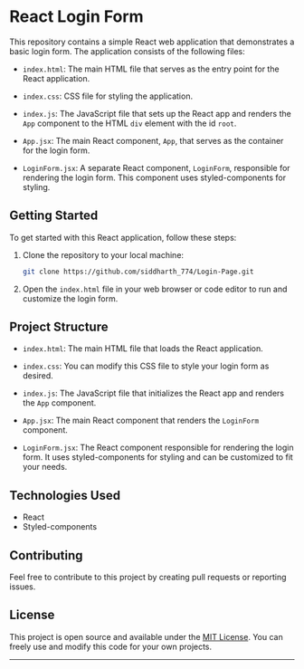 
# React Login Form

This repository contains a simple React web application that demonstrates a basic login form. The application consists of the following files:

- `index.html`: The main HTML file that serves as the entry point for the React application.

- `index.css`: CSS file for styling the application.

- `index.js`: The JavaScript file that sets up the React app and renders the `App` component to the HTML `div` element with the id `root`.

- `App.jsx`: The main React component, `App`, that serves as the container for the login form.

- `LoginForm.jsx`: A separate React component, `LoginForm`, responsible for rendering the login form. This component uses styled-components for styling.

## Getting Started

To get started with this React application, follow these steps:

1. Clone the repository to your local machine:

   ```bash
   git clone https://github.com/siddharth_774/Login-Page.git
   ```

2. Open the `index.html` file in your web browser or code editor to run and customize the login form.

## Project Structure

- `index.html`: The main HTML file that loads the React application.

- `index.css`: You can modify this CSS file to style your login form as desired.

- `index.js`: The JavaScript file that initializes the React app and renders the `App` component.

- `App.jsx`: The main React component that renders the `LoginForm` component.

- `LoginForm.jsx`: The React component responsible for rendering the login form. It uses styled-components for styling and can be customized to fit your needs.

## Technologies Used

- React
- Styled-components

## Contributing

Feel free to contribute to this project by creating pull requests or reporting issues.

## License

This project is open source and available under the [MIT License](LICENSE). You can freely use and modify this code for your own projects.

---

